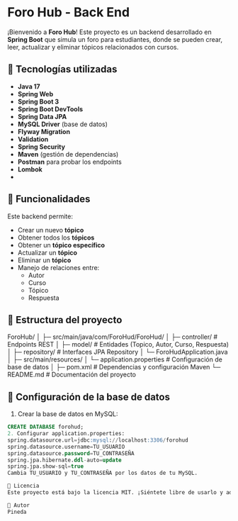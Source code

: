# Foro Hub - Back End

¡Bienvenido a **Foro Hub**! Este proyecto es un backend desarrollado en **Spring Boot** que simula un foro para estudiantes, 
donde se pueden crear, leer, actualizar y eliminar tópicos relacionados con cursos.

## 🔹 Tecnologías utilizadas

- **Java 17**
- **Spring Web**
- **Spring Boot 3**
- **Spring Boot DevTools**
- **Spring Data JPA**
- **MySQL Driver** (base de datos)
- **Flyway Migration**
- **Validation**
- **Spring Security**
- **Maven** (gestión de dependencias)
- **Postman** para probar los endpoints
- **Lombok**
- 
## 🔹 Funcionalidades

Este backend permite:

- Crear un nuevo **tópico**
- Obtener todos los **tópicos**
- Obtener un **tópico específico**
- Actualizar un **tópico**
- Eliminar un **tópico**
- Manejo de relaciones entre:
  - Autor
  - Curso
  - Tópico
  - Respuesta

## 🔹 Estructura del proyecto
ForoHub/
│
├─ src/main/java/com/ForoHud/ForoHud/
│ ├─ controller/ # Endpoints REST
│ ├─ model/ # Entidades (Topico, Autor, Curso, Respuesta)
│ ├─ repository/ # Interfaces JPA Repository
│ └─ ForoHudApplication.java
│
├─ src/main/resources/
│ └─ application.properties # Configuración de base de datos
│
├─ pom.xml # Dependencias y configuración Maven
└─ README.md # Documentación del proyecto

## 🔹 Configuración de la base de datos
1. Crear la base de datos en MySQL:
```sql
CREATE DATABASE forohud;
2. Configurar application.properties:
spring.datasource.url=jdbc:mysql://localhost:3306/forohud
spring.datasource.username=TU_USUARIO
spring.datasource.password=TU_CONTRASEÑA
spring.jpa.hibernate.ddl-auto=update
spring.jpa.show-sql=true
Cambia TU_USUARIO y TU_CONTRASEÑA por los datos de tu MySQL.

🔹 Licencia
Este proyecto está bajo la licencia MIT. ¡Siéntete libre de usarlo y adaptarlo para tus proyectos educativos!

🔹 Autor
Pineda
